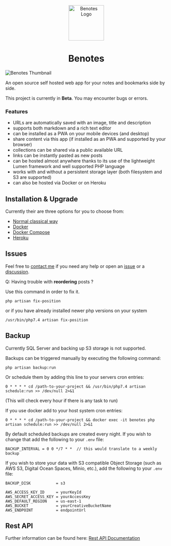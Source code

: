 <p align="center">
    <img width="110" alt="Benotes Logo"
        src="https://raw.githubusercontent.com/fr0tt/benotes/master/public/logo_144x144.png"/>
</p>

<h1 align="center">Benotes</h1>

<img src="https://user-images.githubusercontent.com/33751346/115884212-ee754800-a44e-11eb-940d-b9e96eeeab36.png"
    alt="Benotes Thumbnail">

An open source self hosted web app for your notes and bookmarks side by side.

This project is currently in **Beta**. You may encounter bugs or errors.

### Features

- URLs are automatically saved with an image, title and description
- supports both markdown and a rich text editor
- can be installed as a PWA on your mobile devices (and desktop)
- share content via this app (if installed as an PWA and supported by your browser)
- collections can be shared via a public available URL
- links can be instantly pasted as new posts
- can be hosted almost anywhere thanks to its use of the lightweight Lumen framework and well supported PHP language
- works with and without a persistent storage layer (both filesystem and S3 are supported)
- can also be hosted via Docker or on Heroku

## Installation & Upgrade

Currently their are three options for you to choose from:
- [Normal classical way](installation.md#classic)
- [Docker](installation.md#docker-with-cli)
- [Docker Compose](installation.md#docker-from-source-with-docker-compose)
- [Heroku](installation.md#heroku)

## Issues

Feel free to [contact me](https://twitter.com/_fr0tt) if you need any help or open an [issue](https://github.com/fr0tt/benotes/issues) or a [discussion](https://github.com/fr0tt/benotes/discussions).


Q: Having trouble with **reordering** posts ?

Use this command in order to fix it.
```
php artisan fix-position
```
or if you have already installed newer php versions on your system
```
/usr/bin/php7.4 artisan fix-position
```

## Backup

Currently SQL Server and backing up S3 storage is not supported.

Backups can be triggered manually by executing the following command:
```
php artisan backup:run
```

Or schedule them by adding this line to your servers cron entries:
```
0 * * * * cd /path-to-your-project && /usr/bin/php7.4 artisan schedule:run >> /dev/null 2>&1
```
(This will check every hour if there is any task to run)

If you use docker add to your host system cron entries:
```
0 * * * * cd /path-to-your-project && docker exec -it benotes php artisan schedule:run >> /dev/null 2>&1
```

By default scheduled backups are created every night. If you wish to change that
add the following to your `.env` file:
```
BACKUP_INTERVAL = 0 0 */7 * *  // this would translate to a weekly backup
```

If you wish to store your data with S3 compatible Object Storage
(such as AWS S3, Digital Ocean Spaces, Minio, etc.), add the following to your `.env` file:
```
BACKUP_DISK           = s3

AWS_ACCESS_KEY_ID     = yourKeyId
AWS_SECRET_ACCESS_KEY = yourAccessKey
AWS_DEFAULT_REGION    = us-east-1
AWS_BUCKET            = yourCreativeBucketName
AWS_ENDPOINT          = endpointUrl
```

## Rest API

Further information can be found here: [Rest API Documentation](api.md)